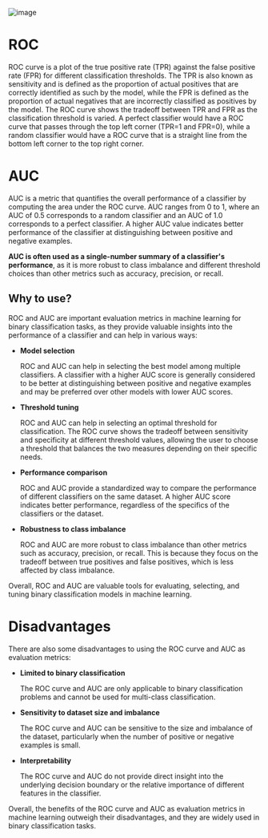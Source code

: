 ![image](https://user-images.githubusercontent.com/92606737/219829359-3432d1af-238e-48ab-b0a2-a46f6e7a5944.png)

# ROC
ROC curve is a plot of the true positive rate (TPR) against the false positive rate (FPR) for different classification thresholds. The TPR is also known as sensitivity and is defined as the proportion of actual positives that are correctly identified as such by the model, while the FPR is defined as the proportion of actual negatives that are incorrectly classified as positives by the model. The ROC curve shows the tradeoff between TPR and FPR as the classification threshold is varied. A perfect classifier would have a ROC curve that passes through the top left corner (TPR=1 and FPR=0), while a random classifier would have a ROC curve that is a straight line from the bottom left corner to the top right corner.


# AUC

AUC is a metric that quantifies the overall performance of a classifier by computing the area under the ROC curve. AUC ranges from 0 to 1, where an AUC of 0.5 corresponds to a random classifier and an AUC of 1.0 corresponds to a perfect classifier. A higher AUC value indicates better performance of the classifier at distinguishing between positive and negative examples.

__AUC is often used as a single-number summary of a classifier's performance__, as it is more robust to class imbalance and different threshold choices than other metrics such as accuracy, precision, or recall.

## Why to use?

ROC and AUC are important evaluation metrics in machine learning for binary classification tasks, as they provide valuable insights into the performance of a classifier and can help in various ways:

- __Model selection__

    ROC and AUC can help in selecting the best model among multiple classifiers. A classifier with a higher AUC score is generally considered to be better at distinguishing between positive and negative examples and may be preferred over other models with lower AUC scores.

- __Threshold tuning__

    ROC and AUC can help in selecting an optimal threshold for classification. The ROC curve shows the tradeoff between sensitivity and specificity at different threshold values, allowing the user to choose a threshold that balances the two measures depending on their specific needs.

- __Performance comparison__

    ROC and AUC provide a standardized way to compare the performance of different classifiers on the same dataset. A higher AUC score indicates better performance, regardless of the specifics of the classifiers or the dataset.

- __Robustness to class imbalance__
    
    ROC and AUC are more robust to class imbalance than other metrics such as accuracy, precision, or recall. This is because they focus on the tradeoff between true positives and false positives, which is less affected by class imbalance.

Overall, ROC and AUC are valuable tools for evaluating, selecting, and tuning binary classification models in machine learning.

# Disadvantages
There are also some disadvantages to using the ROC curve and AUC as evaluation metrics:

- __Limited to binary classification__
   
   The ROC curve and AUC are only applicable to binary classification problems and cannot be used for multi-class classification.

- __Sensitivity to dataset size and imbalance__
   
   The ROC curve and AUC can be sensitive to the size and imbalance of the dataset, particularly when the number of positive or negative examples is small.

- __Interpretability__
    
    The ROC curve and AUC do not provide direct insight into the underlying decision boundary or the relative importance of different features in the classifier.

Overall, the benefits of the ROC curve and AUC as evaluation metrics in machine learning outweigh their disadvantages, and they are widely used in binary classification tasks.
